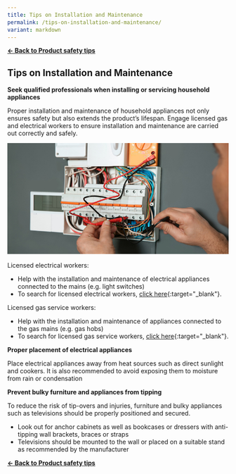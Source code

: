 ```yaml
---
title: Tips on Installation and Maintenance
permalink: /tips-on-installation-and-maintenance/
variant: markdown
---
```

**[&#8592; Back to Product safety tips](/consumers/product-safety-tips/home-appliances-and-furniture)**

## Tips on Installation and Maintenance

**Seek qualified professionals when installing or servicing household appliances**

Proper installation and maintenance of household appliances not only ensures safety but also extends the product’s lifespan. Engage licensed gas and electrical workers to ensure installation and maintenance are carried out correctly and safely.

![electrician](/images/consumers/did-you-know/electrician.jpg)

Licensed electrical workers:
* Help with the installation and maintenance of electrical appliances connected to the mains (e.g. light switches)
* To search for licensed electrical workers, [click here](https://elise.ema.gov.sg/elise/findworkerservlet?Operation=GetOffer&Item=EL){:target="_blank"}.

Licensed gas service workers:
* Help with the installation and maintenance of appliances connected to the gas mains (e.g. gas hobs)
* To search for licensed gas service workers, [click here](https://elise.ema.gov.sg/elise/findworkerservlet?Operation=GetOffer&Item=GS&selectedType=OFFERG){:target="_blank"}.

**Proper placement of electrical appliances**

Place electrical appliances away from heat sources such as direct sunlight and cookers. It is also recommended to avoid exposing them to moisture from rain or condensation

**Prevent bulky furniture and appliances from tipping**

To reduce the risk of tip-overs and injuries, furniture and bulky appliances such as televisions should be properly positioned and secured.
* Look out for anchor cabinets as well as bookcases or dressers with anti-tipping wall brackets, braces or straps
* Televisions should be mounted to the wall or placed on a suitable stand as recommended by the manufacturer

**[&#8592; Back to Product safety tips](/consumers/product-safety-tips/home-appliances-and-furniture)**